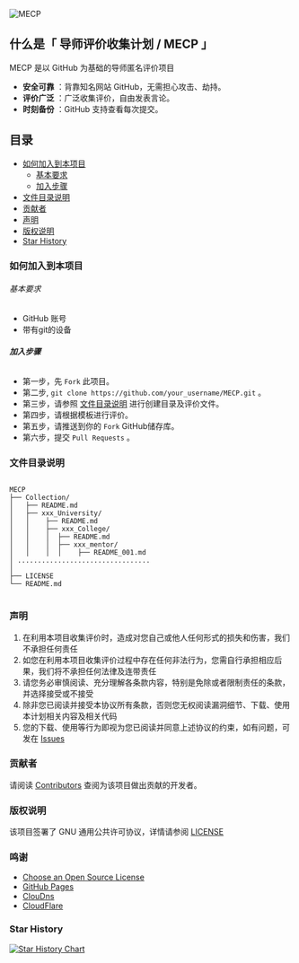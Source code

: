
![MECP](https://socialify.git.ci/MEC-Program/MECP/image?description=1&forks=1&issues=1&name=1&owner=1&pattern=Diagonal%20Stripes&pulls=1&stargazers=1&theme=Dark)

## 什么是「 导师评价收集计划 / MECP 」

MECP 是以 GitHub 为基础的导师匿名评价项目

- **安全可靠** ：背靠知名网站 GitHub，无需担心攻击、劫持。
- **评价广泛** ：广泛收集评价，自由发表言论。
- **时刻备份** ：GitHub 支持查看每次提交。

## 目录

- [如何加入到本项目](#如何加入到本项目)
  - [基本要求](#基本要求)
  - [加入步骤](#加入步骤)
- [文件目录说明](#文件目录说明)
- [贡献者](#贡献者)
- [声明](#声明)
- [版权说明](#版权说明)
- [Star History](#star-history)

### 如何加入到本项目


###### 基本要求
- GitHub 账号
- 带有git的设备

###### **加入步骤**

- 第一步，先 `Fork` 此项目。
- 第二步, `git clone https://github.com/your_username/MECP.git` 。 
- 第三步，请参照 [文件目录说明](#文件目录说明) 进行创建目录及评价文件。
- 第四步，请根据模板进行评价。
- 第五步，请推送到你的 `Fork` GitHub储存库。
- 第六步，提交 `Pull Requests` 。


### 文件目录说明

```

MECP
├── Collection/
│   ├── README.md
│   ├── xxx_University/
│   │    ├── README.md
│   │    ├── xxx_College/
│   │    │  ├── README.md
│   │    │  ├── xxx_mentor/
│   │    │  │    ├── README_001.md
│ .................................     
│  
├── LICENSE
└── README.md
   

```

### 声明

1. 在利用本项目收集评价时，造成对您自己或他人任何形式的损失和伤害，我们不承担任何责任
2. 如您在利用本项目收集评价过程中存在任何非法行为，您需自行承担相应后果，我们将不承担任何法律及连带责任
3. 请您务必审慎阅读、充分理解各条款内容，特别是免除或者限制责任的条款，并选择接受或不接受
4. 除非您已阅读并接受本协议所有条款，否则您无权阅读漏洞细节、下载、使用本计划相关内容及相关代码
5. 您的下载、使用等行为即视为您已阅读并同意上述协议的约束，如有问题，可发在 [Issues](https://github.com/MEC-Program/MECP/issues)

### 贡献者

请阅读 [Contributors](https://github.com/MEC-Program/MECP/graphs/contributors) 查阅为该项目做出贡献的开发者。


### 版权说明

该项目签署了 GNU 通用公共许可协议，详情请参阅 [LICENSE](https://github.com/MEC-Program/MECP/blob/main/LICENSE)


### 鸣谢

- [Choose an Open Source License](https://choosealicense.com)
- [GitHub Pages](https://pages.github.com)
- [ClouDns](https://www.cloudns.net/)
- [CloudFlare](https://www.cloudflare.com)

### Star History

[![Star History Chart](https://api.star-history.com/svg?repos=MEC-Program/MECP&type=Date)](https://star-history.com/#MEC-Program/MECP&Date)

